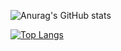 ![Anurag's GitHub stats](https://github-readme-stats.vercel.app/api?username=Koffer0-0&show_icons=true&theme=radical) 

[![Top Langs](https://github-readme-stats.vercel.app/api/top-langs/?username=Koffer0-0&layout=compact)](https://github.com/anuraghazra/github-readme-stats)

